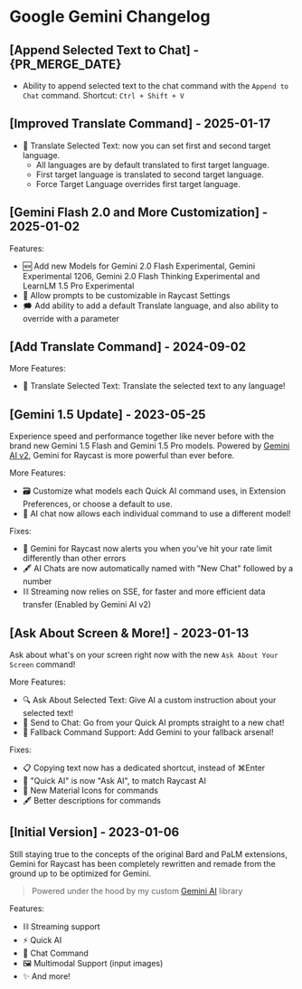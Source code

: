 # Google Gemini Changelog

## [Append Selected Text to Chat] - {PR_MERGE_DATE}

- Ability to append selected text to the chat command with the `Append to Chat` command. Shortcut: `Ctrl + Shift + V`

## [Improved Translate Command] - 2025-01-17

- 🔄 Translate Selected Text: now you can set first and second target language.
  - All languages are by default translated to first target language.
  - First target language is translated to second target language.
  - Force Target Language overrides first target language.

## [Gemini Flash 2.0 and More Customization] - 2025-01-02

Features:

- 🆕 Add new Models for Gemini 2.0 Flash Experimental, Gemini Experimental 1206, Gemini 2.0 Flash Thinking Experimental and LearnLM 1.5 Pro Experimental
- 🧹 Allow prompts to be customizable in Raycast Settings
- 🗯️ Add ability to add a default Translate language, and also ability to override with a parameter

## [Add Translate Command] - 2024-09-02

More Features:

- 🔄 Translate Selected Text: Translate the selected text to any language!

## [Gemini 1.5 Update] - 2023-05-25

Experience speed and performance together like never before with the brand new Gemini 1.5 Flash and Gemini 1.5 Pro models. Powered by [Gemini AI v2](https://github.com/evanzhoudev/gemini-ai), Gemini for Raycast is more powerful than ever before.

More Features:

- 🗃️ Customize what models each Quick AI command uses, in Extension Preferences, or choose a default to use.
- 💬 AI chat now allows each individual command to use a different model!

Fixes:

- 🚨 Gemini for Raycast now alerts you when you've hit your rate limit differently than other errors
- 🖋️ AI Chats are now automatically named with "New Chat" followed by a number
- ⛓️ Streaming now relies on SSE, for faster and more efficient data transfer (Enabled by Gemini AI v2)

## [Ask About Screen & More!] - 2023-01-13

Ask about what's on your screen right now with the new `Ask About Your Screen` command!

More Features:

- 🔍 Ask About Selected Text: Give AI a custom instruction about your selected text!
- 📩 Send to Chat: Go from your Quick AI prompts straight to a new chat!
- 🔄 Fallback Command Support: Add Gemini to your fallback arsenal!

Fixes:

- 📋 Copying text now has a dedicated shortcut, instead of ⌘Enter
- 📝 "Quick AI" is now "Ask AI", to match Raycast AI
- 🌟 New Material Icons for commands
- 🖋️ Better descriptions for commands

## [Initial Version] - 2023-01-06

Still staying true to the concepts of the original Bard and PaLM extensions, Gemini for Raycast has been completely rewritten and remade from the ground up to be optimized for Gemini.

> Powered under the hood by my custom [Gemini AI](https://github.com/evanzhoudev/gemini-ai) library

Features:

- ⛓️ Streaming support
- ⚡ Quick AI
- 💬 Chat Command
- 🖼️ Multimodal Support (input images)
- ✨ And more!
